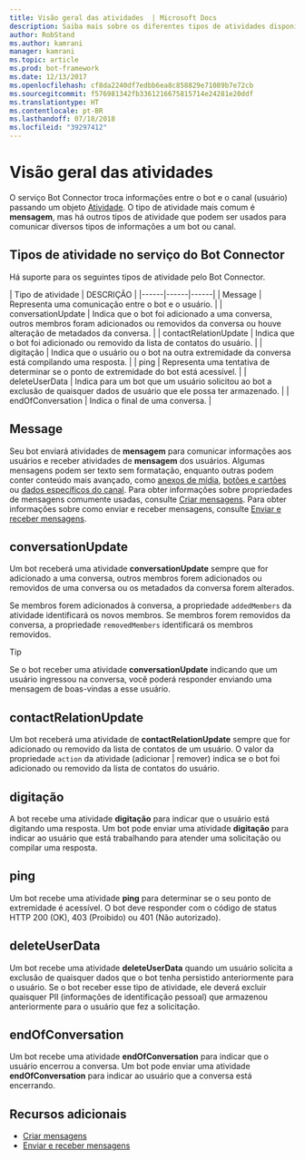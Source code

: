 ```yaml
---
title: Visão geral das atividades  | Microsoft Docs
description: Saiba mais sobre os diferentes tipos de atividades disponíveis no serviço do Bot Connector.
author: RobStand
ms.author: kamrani
manager: kamrani
ms.topic: article
ms.prod: bot-framework
ms.date: 12/13/2017
ms.openlocfilehash: cf8da2240df7edbb6ea8c858829e71089b7e72cb
ms.sourcegitcommit: f576981342fb3361216675815714e24281e20ddf
ms.translationtype: HT
ms.contentlocale: pt-BR
ms.lasthandoff: 07/18/2018
ms.locfileid: "39297412"
---
```

# <a name="activities-overview"></a>Visão geral das atividades

O serviço Bot Connector troca informações entre o bot e o canal (usuário) passando um objeto [Atividade][Activity]. O tipo de atividade mais comum é **mensagem**, mas há outros tipos de atividade que podem ser usados para comunicar diversos tipos de informações a um bot ou canal. 

## <a name="activity-types-in-the-bot-connector-service"></a>Tipos de atividade no serviço do Bot Connector

Há suporte para os seguintes tipos de atividade pelo Bot Connector.

| Tipo de atividade | DESCRIÇÃO |
|------|------|------|
| Message | Representa uma comunicação entre o bot e o usuário. |
| conversationUpdate | Indica que o bot foi adicionado a uma conversa, outros membros foram adicionados ou removidos da conversa ou houve alteração de metadados da conversa. |
| contactRelationUpdate | Indica que o bot foi adicionado ou removido da lista de contatos do usuário. |
| digitação | Indica que o usuário ou o bot na outra extremidade da conversa está compilando uma resposta. | 
| ping | Representa uma tentativa de determinar se o ponto de extremidade do bot está acessível. | 
| deleteUserData | Indica para um bot que um usuário solicitou ao bot a exclusão de quaisquer dados de usuário que ele possa ter armazenado. |
| endOfConversation | Indica o final de uma conversa. |

## <a name="message"></a>Message

Seu bot enviará atividades de **mensagem** para comunicar informações aos usuários e receber atividades de **mensagem** dos usuários. Algumas mensagens podem ser texto sem formatação, enquanto outras podem conter conteúdo mais avançado, como [anexos de mídia](bot-framework-rest-connector-add-media-attachments.md), [botões e cartões](bot-framework-rest-connector-add-rich-cards.md) ou [dados específicos do canal](bot-framework-rest-connector-channeldata.md). Para obter informações sobre propriedades de mensagens comumente usadas, consulte [Criar mensagens](bot-framework-rest-connector-create-messages.md). Para obter informações sobre como enviar e receber mensagens, consulte [Enviar e receber mensagens](bot-framework-rest-connector-send-and-receive-messages.md). 

## <a name="conversationupdate"></a>conversationUpdate

Um bot receberá uma atividade **conversationUpdate** sempre que for adicionado a uma conversa, outros membros forem adicionados ou removidos de uma conversa ou os metadados da conversa forem alterados. 

Se membros forem adicionados à conversa, a propriedade `addedMembers` da atividade identificará os novos membros. Se membros forem removidos da conversa, a propriedade `removedMembers` identificará os membros removidos. 

> [!TIP]
> Se o bot receber uma atividade **conversationUpdate** indicando que um usuário ingressou na conversa, você poderá responder enviando uma mensagem de boas-vindas a esse usuário. 

## <a name="contactrelationupdate"></a>contactRelationUpdate

Um bot receberá uma atividade de **contactRelationUpdate** sempre que for adicionado ou removido da lista de contatos de um usuário. O valor da propriedade `action` da atividade (adicionar | remover) indica se o bot foi adicionado ou removido da lista de contatos do usuário.

## <a name="typing"></a>digitação

A bot recebe uma atividade **digitação** para indicar que o usuário está digitando uma resposta. Um bot pode enviar uma atividade **digitação** para indicar ao usuário que está trabalhando para atender uma solicitação ou compilar uma resposta. 

## <a name="ping"></a>ping

Um bot recebe uma atividade **ping** para determinar se o seu ponto de extremidade é acessível. O bot deve responder com o código de status HTTP 200 (OK), 403 (Proibido) ou 401 (Não autorizado).

## <a name="deleteuserdata"></a>deleteUserData

Um bot recebe uma atividade **deleteUserData** quando um usuário solicita a exclusão de quaisquer dados que o bot tenha persistido anteriormente para o usuário. Se o bot receber esse tipo de atividade, ele deverá excluir quaisquer PII (informações de identificação pessoal) que armazenou anteriormente para o usuário que fez a solicitação.

## <a name="endofconversation"></a>endOfConversation 

Um bot recebe uma atividade **endOfConversation** para indicar que o usuário encerrou a conversa. Um bot pode enviar uma atividade **endOfConversation** para indicar ao usuário que a conversa está encerrando. 

## <a name="additional-resources"></a>Recursos adicionais

- [Criar mensagens](bot-framework-rest-connector-create-messages.md)
- [Enviar e receber mensagens](bot-framework-rest-connector-send-and-receive-messages.md)

[Activity]: bot-framework-rest-connector-api-reference.md#activity-object